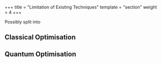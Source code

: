 +++
title = "Limitation of Existing Techniques"
template = "section"
weight = 4
+++

Possibly split into

## Classical Optimisation

## Quantum Optimisation
